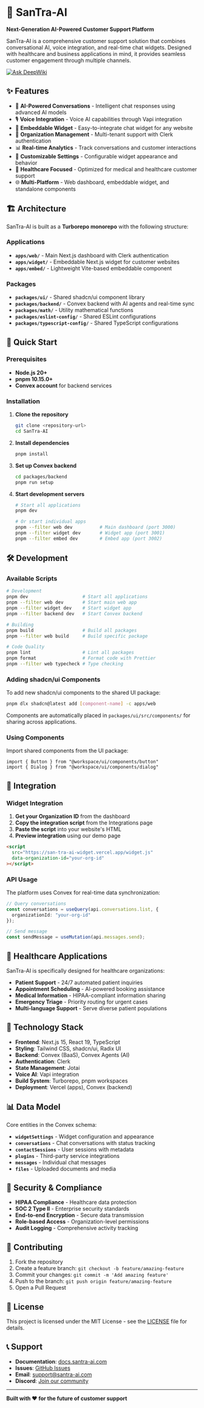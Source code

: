 # 🏥 SanTra-AI

**Next-Generation AI-Powered Customer Support Platform**

SanTra-AI is a comprehensive customer support solution that combines conversational AI, voice integration, and real-time chat widgets. Designed with healthcare and business applications in mind, it provides seamless customer engagement through multiple channels.

[![Ask DeepWiki](https://deepwiki.com/badge.svg)](https://deepwiki.com/prayas46/SanTra-AI)

## ✨ Features

- 🤖 **AI-Powered Conversations** - Intelligent chat responses using advanced AI models
- 🎙️ **Voice Integration** - Voice AI capabilities through Vapi integration
- 📱 **Embeddable Widget** - Easy-to-integrate chat widget for any website
- 👥 **Organization Management** - Multi-tenant support with Clerk authentication
- 📊 **Real-time Analytics** - Track conversations and customer interactions
- 🔧 **Customizable Settings** - Configurable widget appearance and behavior
- 🏥 **Healthcare Focused** - Optimized for medical and healthcare customer support
- 🌐 **Multi-Platform** - Web dashboard, embeddable widget, and standalone components

## 🏗️ Architecture

SanTra-AI is built as a **Turborepo monorepo** with the following structure:

### Applications
- **`apps/web/`** - Main Next.js dashboard with Clerk authentication
- **`apps/widget/`** - Embeddable Next.js widget for customer websites
- **`apps/embed/`** - Lightweight Vite-based embeddable component

### Packages
- **`packages/ui/`** - Shared shadcn/ui component library
- **`packages/backend/`** - Convex backend with AI agents and real-time sync
- **`packages/math/`** - Utility mathematical functions
- **`packages/eslint-config/`** - Shared ESLint configurations
- **`packages/typescript-config/`** - Shared TypeScript configurations

## 🚀 Quick Start

### Prerequisites
- **Node.js 20+**
- **pnpm 10.15.0+**
- **Convex account** for backend services

### Installation

1. **Clone the repository**
   ```bash
   git clone <repository-url>
   cd SanTra-AI
   ```

2. **Install dependencies**
   ```bash
   pnpm install
   ```

3. **Set up Convex backend**
   ```bash
   cd packages/backend
   pnpm run setup
   ```

4. **Start development servers**
   ```bash
   # Start all applications
   pnpm dev
   
   # Or start individual apps
   pnpm --filter web dev          # Main dashboard (port 3000)
   pnpm --filter widget dev       # Widget app (port 3001)
   pnpm --filter embed dev        # Embed app (port 3002)
   ```

## 🛠️ Development

### Available Scripts

```bash
# Development
pnpm dev                    # Start all applications
pnpm --filter web dev       # Start main web app
pnpm --filter widget dev    # Start widget app
pnpm --filter backend dev   # Start Convex backend

# Building
pnpm build                  # Build all packages
pnpm --filter web build     # Build specific package

# Code Quality
pnpm lint                   # Lint all packages
pnpm format                 # Format code with Prettier
pnpm --filter web typecheck # Type checking
```

### Adding shadcn/ui Components

To add new shadcn/ui components to the shared UI package:

```bash
pnpm dlx shadcn@latest add [component-name] -c apps/web
```

Components are automatically placed in `packages/ui/src/components/` for sharing across applications.

### Using Components

Import shared components from the UI package:

```tsx
import { Button } from "@workspace/ui/components/button"
import { Dialog } from "@workspace/ui/components/dialog"
```

## 🧩 Integration

### Widget Integration

1. **Get your Organization ID** from the dashboard
2. **Copy the integration script** from the Integrations page
3. **Paste the script** into your website's HTML
4. **Preview integration** using our demo page

```html
<script 
  src="https://san-tra-ai-widget.vercel.app/widget.js" 
  data-organization-id="your-org-id"
></script>
```

### API Usage

The platform uses Convex for real-time data synchronization:

```typescript
// Query conversations
const conversations = useQuery(api.conversations.list, { 
  organizationId: "your-org-id" 
});

// Send message
const sendMessage = useMutation(api.messages.send);
```

## 🏥 Healthcare Applications

SanTra-AI is specifically designed for healthcare organizations:

- **Patient Support** - 24/7 automated patient inquiries
- **Appointment Scheduling** - AI-powered booking assistance
- **Medical Information** - HIPAA-compliant information sharing
- **Emergency Triage** - Priority routing for urgent cases
- **Multi-language Support** - Serve diverse patient populations

## 🌟 Technology Stack

- **Frontend**: Next.js 15, React 19, TypeScript
- **Styling**: Tailwind CSS, shadcn/ui, Radix UI
- **Backend**: Convex (BaaS), Convex Agents (AI)
- **Authentication**: Clerk
- **State Management**: Jotai
- **Voice AI**: Vapi integration
- **Build System**: Turborepo, pnpm workspaces
- **Deployment**: Vercel (apps), Convex (backend)

## 📊 Data Model

Core entities in the Convex schema:

- **`widgetSettings`** - Widget configuration and appearance
- **`conversations`** - Chat conversations with status tracking
- **`contactSessions`** - User sessions with metadata
- **`plugins`** - Third-party service integrations
- **`messages`** - Individual chat messages
- **`files`** - Uploaded documents and media

## 🔐 Security & Compliance

- **HIPAA Compliance** - Healthcare data protection
- **SOC 2 Type II** - Enterprise security standards
- **End-to-end Encryption** - Secure data transmission
- **Role-based Access** - Organization-level permissions
- **Audit Logging** - Comprehensive activity tracking

## 🤝 Contributing

1. Fork the repository
2. Create a feature branch: `git checkout -b feature/amazing-feature`
3. Commit your changes: `git commit -m 'Add amazing feature'`
4. Push to the branch: `git push origin feature/amazing-feature`
5. Open a Pull Request

## 📄 License

This project is licensed under the MIT License - see the [LICENSE](LICENSE) file for details.

## 📞 Support

- **Documentation**: [docs.santra-ai.com](https://docs.santra-ai.com)
- **Issues**: [GitHub Issues](https://github.com/your-org/SanTra-AI/issues)
- **Email**: support@santra-ai.com
- **Discord**: [Join our community](https://discord.gg/santra-ai)

---

**Built with ❤️ for the future of customer support**
